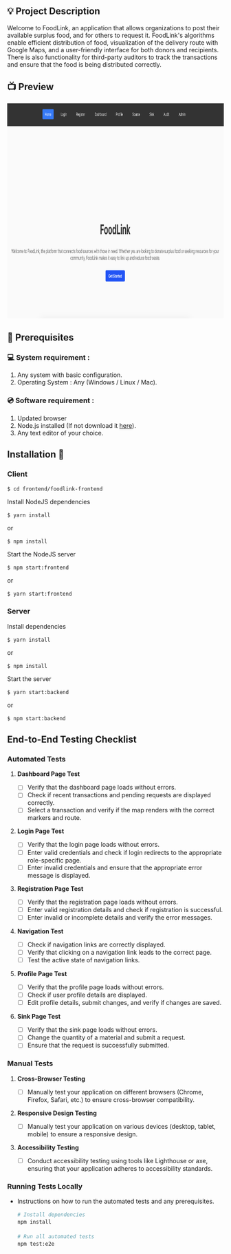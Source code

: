 ## 💡 Project Description

Welcome to FoodLink, an application that allows organizations to post their available surplus food, and for others to request it. FoodLink's algorithms enable efficient distribution of food, visualization of the delivery route with Google Maps, and a user-friendly interface for both donors and recipients. There is also functionality for third-party auditors to track the transactions and ensure that the food is being distributed correctly.

## 📺 Preview

<img src="https://github.com/msegal347/COMS_4156_Project/blob/ss-fe-readme/frontend/foodlink-frontend/public/readme-assets/1.png" alt="FoodLink" height="500" width="1000">

## 📌 Prerequisites

### 💻 System requirement :

1. Any system with basic configuration.
2. Operating System : Any (Windows / Linux / Mac).

### 💿 Software requirement :

1. Updated browser
2. Node.js installed (If not download it [here](https://nodejs.org/en/download/)).
3. Any text editor of your choice.

## Installation 🔧

### Client

```
$ cd frontend/foodlink-frontend
```

Install NodeJS dependencies

```
$ yarn install
```

or

```
$ npm install
```

Start the NodeJS server

```
$ npm start:frontend
```

or

```
$ yarn start:frontend
```

### Server

Install dependencies

```
$ yarn install
```

or

```
$ npm install
```

Start the server

```
$ yarn start:backend
```

or

```
$ npm start:backend
```

## End-to-End Testing Checklist

### Automated Tests

1. **Dashboard Page Test**

   - [ ] Verify that the dashboard page loads without errors.
   - [ ] Check if recent transactions and pending requests are displayed correctly.
   - [ ] Select a transaction and verify if the map renders with the correct markers and route.

2. **Login Page Test**

   - [ ] Verify that the login page loads without errors.
   - [ ] Enter valid credentials and check if login redirects to the appropriate role-specific page.
   - [ ] Enter invalid credentials and ensure that the appropriate error message is displayed.

3. **Registration Page Test**

   - [ ] Verify that the registration page loads without errors.
   - [ ] Enter valid registration details and check if registration is successful.
   - [ ] Enter invalid or incomplete details and verify the error messages.

4. **Navigation Test**

   - [ ] Check if navigation links are correctly displayed.
   - [ ] Verify that clicking on a navigation link leads to the correct page.
   - [ ] Test the active state of navigation links.

5. **Profile Page Test**

   - [ ] Verify that the profile page loads without errors.
   - [ ] Check if user profile details are displayed.
   - [ ] Edit profile details, submit changes, and verify if changes are saved.

6. **Sink Page Test**
   - [ ] Verify that the sink page loads without errors.
   - [ ] Change the quantity of a material and submit a request.
   - [ ] Ensure that the request is successfully submitted.

### Manual Tests

1. **Cross-Browser Testing**

   - [ ] Manually test your application on different browsers (Chrome, Firefox, Safari, etc.) to ensure cross-browser compatibility.

2. **Responsive Design Testing**

   - [ ] Manually test your application on various devices (desktop, tablet, mobile) to ensure a responsive design.

3. **Accessibility Testing**
   - [ ] Conduct accessibility testing using tools like Lighthouse or axe, ensuring that your application adheres to accessibility standards.

### Running Tests Locally

- Instructions on how to run the automated tests and any prerequisites.

  ```bash
  # Install dependencies
  npm install

  # Run all automated tests
  npm test:e2e
  ```
